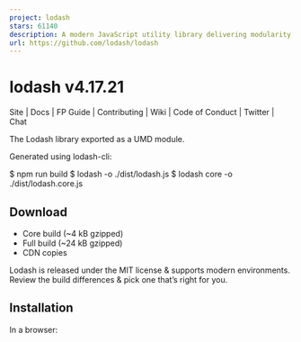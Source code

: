 ```yaml
---
project: lodash
stars: 61140
description: A modern JavaScript utility library delivering modularity, performance, & extras.
url: https://github.com/lodash/lodash
---
```


lodash v4.17.21
===============

Site | Docs | FP Guide | Contributing | Wiki | Code of Conduct | Twitter | Chat

The Lodash library exported as a UMD module.

Generated using lodash-cli:

$ npm run build
$ lodash -o ./dist/lodash.js
$ lodash core -o ./dist/lodash.core.js

Download
--------

-   Core build (~4 kB gzipped)
-   Full build (~24 kB gzipped)
-   CDN copies

Lodash is released under the MIT license & supports modern environments.  
Review the build differences & pick one that’s right for you.

Installation
------------

In a browser:

<script src\="lodash.js"\></script\>

Using npm:

$ npm i -g npm
$ npm i --save lodash

In Node.js:

// Load the full build.
var \_ \= require('lodash');
// Load the core build.
var \_ \= require('lodash/core');
// Load the FP build for immutable auto-curried iteratee-first data-last methods.
var fp \= require('lodash/fp');

// Load method categories.
var array \= require('lodash/array');
var object \= require('lodash/fp/object');

// Cherry-pick methods for smaller browserify/rollup/webpack bundles.
var at \= require('lodash/at');
var curryN \= require('lodash/fp/curryN');

**Note:**  
Install n\_ for Lodash use in the Node.js < 6 REPL.

Why Lodash?
-----------

Lodash makes JavaScript easier by taking the hassle out of working with arrays,  
numbers, objects, strings, etc. Lodash’s modular methods are great for:

-   Iterating arrays, objects, & strings
-   Manipulating & testing values
-   Creating composite functions

Module Formats
--------------

Lodash is available in a variety of builds & module formats.

-   lodash & per method packages
-   lodash-es, babel-plugin-lodash, & lodash-webpack-plugin
-   lodash/fp
-   lodash-amd
